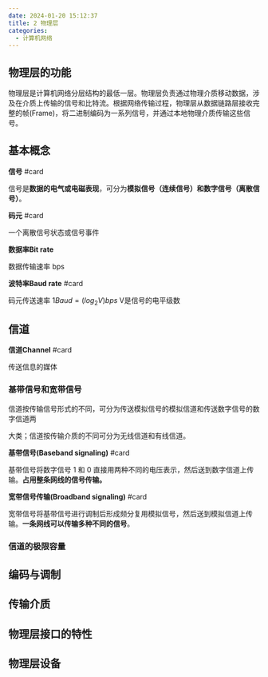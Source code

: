 ```yaml
---
date: 2024-01-20 15:12:37
title: 2 物理层
categories:
  - 计算机网络
---
```

## 物理层的功能

物理层是计算机网络分层结构的最低一层。物理层负责通过物理介质移动数据，涉及在介质上传输的信号和比特流。根据网络传输过程，物理层从数据链路层接收完整的帧(Frame)，将二进制编码为一系列信号，并通过本地物理介质传输这些信号。

## 基本概念

**信号** #card

信号是**数据的电气或电磁表现**，可分为**模拟信号（连续信号）**和**数字信号（离散信号）**。

**码元** #card

一个离散信号状态或信号事件

**数据率Bit rate**

数据传输速率 bps

**波特率Baud rate** #card

码元传送速率
$1 Baud = (log_2V)bps$
V是信号的电平级数

## 信道

**信道Channel** #card

传送信息的媒体

### 基带信号和宽带信号

信道按传输信号形式的不同，可分为传送模拟信号的模拟信道和传送数字信号的数字信道两

大类；信道按传输介质的不同可分为无线信道和有线信道。

**基带信号(Baseband signaling)** #card

基带信号将数字信号 1 和 0 直接用两种不同的电压表示，然后送到数字信道上传输。**占用整条网线的信号传输。**

**宽带信号传输(Broadband signaling)** #card

宽带信号将基带信号进行调制后形成频分复用模拟信号，然后送到模拟信道上传输。**一条网线可以传输多种不同的信号**。

### 信道的极限容量



## 编码与调制



## 传输介质



## 物理层接口的特性



## 物理层设备
